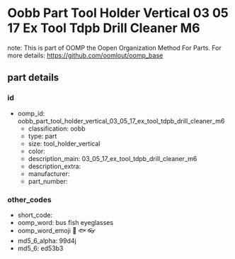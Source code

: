 # Oobb Part Tool Holder Vertical 03 05 17 Ex Tool Tdpb Drill Cleaner M6  

note: This is part of OOMP the Oopen Organization Method For Parts. For more details: https://github.com/oomlout/oomp_base

##  part details





### id
* oomp_id: oobb_part_tool_holder_vertical_03_05_17_ex_tool_tdpb_drill_cleaner_m6
  * classification: oobb
  * type: part
  * size: tool_holder_vertical
  * color: 
  * description_main: 03_05_17_ex_tool_tdpb_drill_cleaner_m6
  * description_extra: 
  * manufacturer: 
  * part_number: 

### other_codes
* short_code: 
* oomp_word: bus fish eyeglasses
* oomp_word_emoji :bus: :fish: :eyeglasses:
* md5_6_alpha: 99d4j
* md5_6: ed53b3